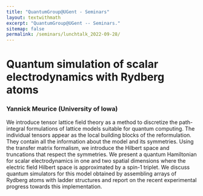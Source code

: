 ```yaml
---
title: "QuantumGroup@UGent - Seminars"
layout: textwithmath
excerpt: "QuantumGroup@UGent -- Seminars."
sitemap: false
permalink: /seminars/lunchtalk_2022-09-28/
---
```


# Quantum simulation of scalar electrodynamics with Rydberg atoms
### Yannick Meurice (University of Iowa)
We introduce tensor lattice field theory as a method to discretize the path-integral formulations of lattice models suitable for quantum computing. The individual tensors appear as the local building blocks of the reformulation. They contain all the information about the model and its symmetries. Using the transfer matrix formalism, we introduce the Hilbert space and truncations that respect the symmetries. We present a quantum Hamiltonian for scalar electrodynamics in one and two spatial dimensions where the electric field Hilbert space is approximated by a spin-1 triplet.  We discuss quantum simulators for this model obtained by assembling arrays of Rydberg atoms with  ladder structures and report on the recent experimental progress towards this implementation. 
